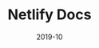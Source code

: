---
title: Netlify Docs
url: https://docs.netlify.com/
date: 2019-10
company: Netlify
tech: VuePress + Netlify
permalink: false
---